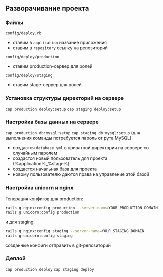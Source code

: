 ## Разворачивание проекта

### Файлы

`config/deploy.rb`
* ставим в `application` название приложения
* ставим в `repository` ссылку на репозиторий

`config/deploy/production`
* ставим production-сервер для ролей

`config/deploy/staging`
* ставим stage-сервер для ролей

### Установка структуры директорий на сервере
`cap production deploy:setup`
`cap staging deploy:setup`

### Настройка базы данных на сервере
`cap production db:mysql:setup`
`cap staging db:mysql:setup`
(для выполнения команды потребуется пароль от рута MySQL)
* создастся `database.yml` в приватной директории на сервере со случайным паролем
* создастся новый пользователь для проекта (%application%_%stage%)
* создастся начальная база для проекта
* новому пользователю даются права на управление этой базой

### Настройка unicorn и nginx
Генерация конфигов для production:
```bash
rails g nginx:config production --server-name=YOUR_PRODUCTION_DOMAIN
rails g unicorn:config production
```
и для staging:
```bash
rails g nginx:config staging --server-name=YOUR_STAGING_DOMAIN
rails g unicorn:config staging
```
созданные конфиги отправить в git-репозиторий

### Деплой
`cap production deploy`
`cap staging deploy`
